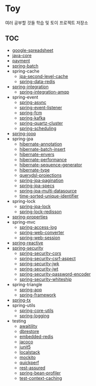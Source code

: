 # Toy

여러 공부할 것들 학습 및 토이 프로젝트 저장소

## TOC

- [google-spreadsheet](google-spreadsheet/README.md)
- [java-core](java-core/README.md)
- [payment](payment/README.md)
- [spring-batch](spring-batch/README.md)
- spring-cache
    - [jpa-second-level-cache](spring-cache/jpa-second-level-cache/README.md)
    - [spring-data-redis](spring-cache/spring-data-redis/README.md)
- [spring-integration](spring-integration/README.md)
    - [spring-integration-amqp](spring-integration/spring-integration-amqp/README.md)
- spring-event
    - [spring-async](spring-event/spring-async/README.md)
    - [spring-event-listener](spring-event/spring-event-listener/README.md)
    - [spring-fcm](spring-event/spring-fcm/README.md)
    - [spring-kafka](spring-event/spring-kafka/README.md)
    - [spring-quartz-cluster](spring-event/spring-quartz-cluster/README.md)
    - [spring-scheduling](spring-event/spring-scheduling/README.md)
- [spring-jooq](spring-jooq/README.md)
- spring-jpa
    - [hibernate-annotation](spring-jpa/hibernate-annotation/README.md)
    - [hibernate-batch-insert](spring-jpa/hibernate-batch-insert/README.md)
    - [hibernate-envers](spring-jpa/hibernate-envers/doc/spring-data-envers.md)
    - [hibernate-performance](spring-jpa/hibernate-performance/doc)
    - [hibernate-sequence-generator](spring-jpa/hibernate-sequence-generator/README.md)
    - [hibernate-type](spring-jpa/hibernate-type/README.md)
    - [querydsl-projections](spring-jpa/querydsl-projections/README.md)
    - [spring-jpa-pagination](spring-jpa/spring-jpa-pagination/README.md)
    - [spring-jpa-specs](spring-jpa/spring-jpa-specs/README.md)
    - [spring-jpa-multi-datasource](spring-jpa/spring-jpa-multi-datasource/README.md)
    - [time-sorted-unique-identifier](spring-jpa/time-sorted-unique-identifier/README.md)
- spring-lock
    - [spring-jpa-lock](spring-lock/spring-jpa-lock/README.md)
    - [spring-lock-redisson](spring-lock/spring-lock-redisson/README.md)
- [spring-properties](spring-properties/README.md)
- spring-mvc
    - [spring-access-log](spring-mvc/spring-access-log/README.md)
    - [spring-web-converter](spring-mvc/spring-web-converter/README.md)
    - [spring-web-session](spring-mvc/spring-web-session/README.md)
- [spring-reactive](spring-reactive/README.md)
- [spring-security](spring-security/README.md)
    - [spring-security-cors](spring-security/spring-security-cors/README.md)
    - [spring-security-csrf-aspect](spring-security/spring-security-csrf-aspect/README.md)
    - [spring-security-jwk](spring-security/spring-security-jwk/README.md)
    - [spring-security-jwt](spring-security/spring-security-jwt/README.md)
    - [spring-security-password-encoder](spring-security/spring-security-password-encoder/README.md)
    - [spring-security-whiteship](spring-security/spring-security-whiteship/doc)
- spring-triangle
    - [spring-aop](spring-triangle/spring-aop/src/test/java/com/gmoon/springaop/SpringAopApplicationTests.java)
    - [spring-framework](spring-triangle/spring-framework/doc)
- [spring-tx](spring-tx/README.md)
- spring-utils
    - [spring-core-utils](spring-utils/spring-core-utils/src/test/java/com/gmoon/springcoreutils/SpringCoreUtilsApplicationTests.java)
    - [spring-logging](spring-utils/spring-logging/README.md)
- testing
    - [awaitility](testing/awaitility/README.md)
    - [dbrestore](testing/dbrestore/README.md)
    - [embedded-redis](testing/embedded-redis/README.md#1-embedded-redis-for-kstyrc)
    - [jacoco](testing/jacoco/README.md)
    - [junit5](testing/junit5/src/test/java/com/gmoon/junit5/Junit5ApplicationTests.java)
    - [localstack](testing/localstack/README.md)
    - [mockito](testing/mockito/README.md)
    - [quickperf](testing/quickperf/README.md)
    - [rest-assured](testing/rest-assured/README.md)
    - [spring-bean-profiler](testing/spring-bean-profiler/README.md)
    - [test-context-caching](testing/test-context-caching/README.md)
